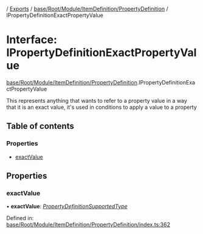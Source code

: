 [](../README.md) / [Exports](../modules.md) / [base/Root/Module/ItemDefinition/PropertyDefinition](../modules/base_root_module_itemdefinition_propertydefinition.md) / IPropertyDefinitionExactPropertyValue

# Interface: IPropertyDefinitionExactPropertyValue

[base/Root/Module/ItemDefinition/PropertyDefinition](../modules/base_root_module_itemdefinition_propertydefinition.md).IPropertyDefinitionExactPropertyValue

This represents anything that wants to refer to a property value
in a way that it is an exact value, it's used in conditions to apply
a value to a property

## Table of contents

### Properties

- [exactValue](base_root_module_itemdefinition_propertydefinition.ipropertydefinitionexactpropertyvalue.md#exactvalue)

## Properties

### exactValue

• **exactValue**: [*PropertyDefinitionSupportedType*](../modules/base_root_module_itemdefinition_propertydefinition_types.md#propertydefinitionsupportedtype)

Defined in: [base/Root/Module/ItemDefinition/PropertyDefinition/index.ts:362](https://github.com/onzag/itemize/blob/28218320/base/Root/Module/ItemDefinition/PropertyDefinition/index.ts#L362)
